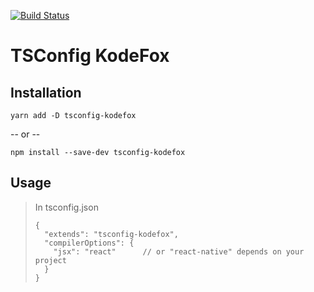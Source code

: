 [![Build Status](https://travis-ci.com/kodefox/tsconfig-kodefox.svg?branch=master)](https://travis-ci.com/kodefox/tsconfig-kodefox)

# TSConfig KodeFox

## Installation

```
yarn add -D tsconfig-kodefox
```

-- or --

```
npm install --save-dev tsconfig-kodefox
```

## Usage

> In tsconfig.json
>
> ```
> {
>   "extends": "tsconfig-kodefox",
>   "compilerOptions": {
>     "jsx": "react"      // or "react-native" depends on your project
>   }
> }
> ```
